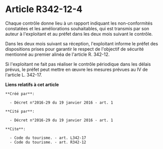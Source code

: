# Article R342-12-4

Chaque contrôle donne lieu à un rapport indiquant les non-conformités constatées et les améliorations souhaitables, qui est
transmis par son auteur à l'exploitant et au préfet dans les deux mois suivant le contrôle. 

Dans les deux mois suivant sa réception, l'exploitant informe le préfet des dispositions prises pour garantir le respect de
l'objectif de sécurité mentionné au premier alinéa de l'article R. 342-12. 

Si l'exploitant ne fait pas réaliser le contrôle périodique dans les délais prévus, le préfet peut mettre en œuvre les
mesures prévues au IV de l'article L. 342-17.

**Liens relatifs à cet article**

	**Créé par**:

	  - Décret n°2016-29 du 19 janvier 2016 - art. 1

	**Cité par**:

	  - Décret n°2016-29 du 19 janvier 2016 - art. 1

	**Cite**:

	  - Code du tourisme. - art. L342-17
	  - Code du tourisme. - art. R342-12
